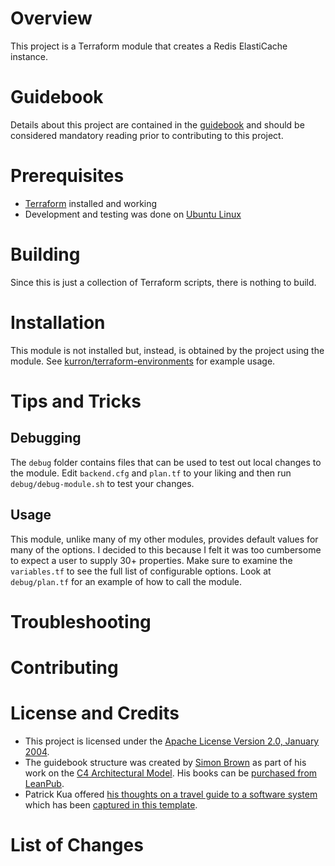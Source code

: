 # Overview
This project is a Terraform module that creates a Redis ElastiCache instance.

# Guidebook
Details about this project are contained in the [guidebook](guidebook/guidebook.adoc) and should be considered mandatory reading prior to contributing to this project.

# Prerequisites
* [Terraform](https://terraform.io/) installed and working
* Development and testing was done on [Ubuntu Linux](http://www.ubuntu.com/)

# Building
Since this is just a collection of Terraform scripts, there is nothing to build.

# Installation
This module is not installed but, instead, is obtained by the project using the module.  See [kurron/terraform-environments](https://github.com/kurron/terraform-environments) for example usage.

# Tips and Tricks

## Debugging
The `debug` folder contains files that can be used to test out local changes to the module.  Edit `backend.cfg` and `plan.tf` to your liking and then run `debug/debug-module.sh` to test your changes.

## Usage
This module, unlike many of my other modules, provides default values for many of the options. I decided to this because I felt it was too cumbersome to expect a user to supply 30+ properties.  Make sure to examine the `variables.tf` to see the full list of configurable options.  Look at `debug/plan.tf` for an example of how to call the module.

# Troubleshooting

# Contributing

# License and Credits
* This project is licensed under the [Apache License Version 2.0, January 2004](http://www.apache.org/licenses/).
* The guidebook structure was created by [Simon Brown](http://simonbrown.je/) as part of his work on the [C4 Architectural Model](https://c4model.com/).  His books can be [purchased from LeanPub](https://leanpub.com/b/software-architecture).
* Patrick Kua offered [his thoughts on a travel guide to a software system](https://www.safaribooksonline.com/library/view/oreilly-software-architecture/9781491985274/video315451.html) which has been [captured in this template](travel-guide/travel-guide.adoc).

# List of Changes
